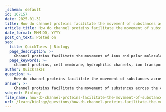 ```yaml
---
_schema: default
id: 167157
date: 2025-01-31
title: How do channel proteins facilitate the movement of substances across the cell membrane?
article_title: How do channel proteins facilitate the movement of substances across the cell membrane?
date_format: MMM DD, YYYY
post_on_text: Posted on
seo:
  title: QuickTakes | Biology
  page_description: >-
    Channel proteins facilitate the movement of ions and polar molecules across the cell membrane through hydrophilic pathways, enabling passive transport and maintaining cellular homeostasis.
  page_keywords: >-
    channel proteins, cell membrane, hydrophilic channels, ion transport, gated channels, non-gated channels, facilitated diffusion, selective permeability, cellular regulation, membrane potential
author: QuickTakes
question: >-
    How do channel proteins facilitate the movement of substances across the cell membrane?
answer: >-
    Channel proteins facilitate the movement of substances across the cell membrane primarily through the formation of hydrophilic pathways that allow specific ions and polar molecules to pass through the otherwise hydrophobic lipid bilayer. Here’s a detailed explanation of how they function:\n\n### Mechanism of Action\n\n1. **Hydrophilic Channels**: Channel proteins create water-filled pores that span the membrane. These channels are composed of amino acids that are hydrophilic, allowing them to interact favorably with water and polar substances. This structure enables the selective passage of ions and small polar molecules, which cannot diffuse freely through the lipid bilayer due to their charge and polarity.\n\n2. **Types of Channel Proteins**:\n   - **Gated Channels**: Some channel proteins are gated, meaning they can open or close in response to specific signals (such as voltage changes or ligand binding). This gating mechanism allows the cell to regulate the flow of ions in response to physiological needs. For example, muscle cells have gated ion channels that open to allow calcium ions to enter, triggering muscle contraction.\n   - **Non-Gated Channels**: Other channel proteins are always open, allowing continuous flow of specific ions. An example of this is aquaporins, which facilitate the rapid transport of water molecules across the membrane.\n\n3. **Facilitated Diffusion**: The movement of substances through channel proteins occurs via facilitated diffusion, a passive transport process. This means that substances move down their concentration gradient (from an area of higher concentration to an area of lower concentration) without the expenditure of energy. For instance, when there is a higher concentration of sodium ions outside the cell compared to the inside, sodium ions will flow through sodium channels into the cell.\n\n### Importance of Channel Proteins\n\n- **Selectivity**: Channel proteins are selective for specific ions or molecules, which is crucial for maintaining the appropriate concentrations of various substances within the cell. This selectivity is determined by the size and charge of the channel, as well as the specific interactions between the channel and the transported substance.\n  \n- **Regulation of Cellular Functions**: By controlling the flow of ions and polar molecules, channel proteins play a vital role in various cellular processes, including signal transduction, muscle contraction, and the maintenance of membrane potential.\n\nIn summary, channel proteins facilitate the movement of substances across the cell membrane by forming hydrophilic channels that allow specific ions and polar molecules to passively diffuse down their concentration gradients, thereby playing a crucial role in cellular homeostasis and function.
subject: Biology
file_name: how-do-channel-proteins-facilitate-the-movement-of-substances-across-the-cell-membrane.md
url: /learn/biology/questions/how-do-channel-proteins-facilitate-the-movement-of-substances-across-the-cell-membrane
---
```


&nbsp;